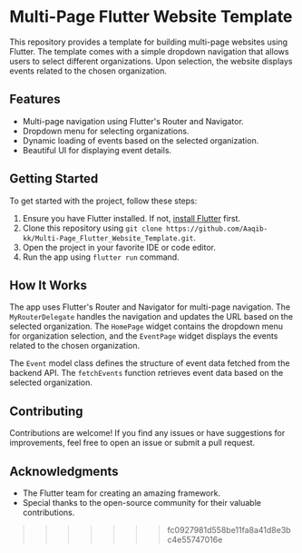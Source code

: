 # Multi-Page Flutter Website Template

This repository provides a template for building multi-page websites using Flutter. The template comes with a simple dropdown navigation that allows users to select different organizations. Upon selection, the website displays events related to the chosen organization.

## Features

- Multi-page navigation using Flutter's Router and Navigator.
- Dropdown menu for selecting organizations.
- Dynamic loading of events based on the selected organization.
- Beautiful UI for displaying event details.

## Getting Started

To get started with the project, follow these steps:

1. Ensure you have Flutter installed. If not, [install Flutter](https://flutter.dev/docs/get-started/install) first.
2. Clone this repository using `git clone https://github.com/Aaqib-kk/Multi-Page_Flutter_Website_Template.git`.
3. Open the project in your favorite IDE or code editor.
4. Run the app using `flutter run` command.

## How It Works

The app uses Flutter's Router and Navigator for multi-page navigation. The `MyRouterDelegate` handles the navigation and updates the URL based on the selected organization. The `HomePage` widget contains the dropdown menu for organization selection, and the `EventPage` widget displays the events related to the chosen organization.

The `Event` model class defines the structure of event data fetched from the backend API. The `fetchEvents` function retrieves event data based on the selected organization.

## Contributing

Contributions are welcome! If you find any issues or have suggestions for improvements, feel free to open an issue or submit a pull request.

## Acknowledgments

- The Flutter team for creating an amazing framework.
- Special thanks to the open-source community for their valuable contributions.

>>>>>>> fc0927981d558be11fa8a41d8e3bc4e55747016e
